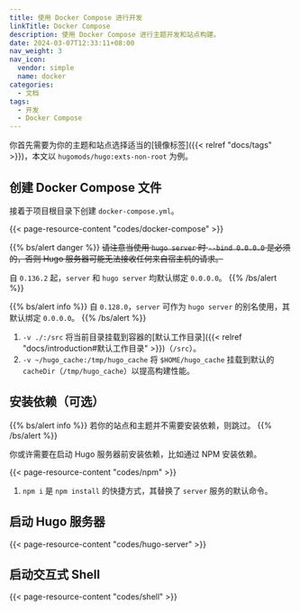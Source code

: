 ```yaml
---
title: 使用 Docker Compose 进行开发
linkTitle: Docker Compose
description: 使用 Docker Compose 进行主题开发和站点构建。
date: 2024-03-07T12:33:11+08:00
nav_weight: 3
nav_icon:
  vendor: simple
  name: docker
categories:
  - 文档
tags:
  - 开发
  - Docker Compose
---
```


你首先需要为你的主题和站点选择适当的[镜像标签]({{< relref "docs/tags" >}})，本文以 `hugomods/hugo:exts-non-root` 为例。

## 创建 Docker Compose 文件

接着于项目根目录下创建 `docker-compose.yml`。

{{< page-resource-content "codes/docker-compose" >}}

{{% bs/alert danger %}}
~~请注意当使用 `hugo server` 时 `--bind 0.0.0.0` 是必须的，否则 Hugo 服务器可能无法接收任何来自宿主机的请求。~~

自 `0.136.2` 起，`server` 和 `hugo server` 均默认绑定 `0.0.0.0`。
{{% /bs/alert %}}

{{% bs/alert info %}}
自 `0.128.0`，`server` 可作为 `hugo server` 的别名使用，其默认绑定 `0.0.0.0`。
{{% /bs/alert %}}

1. `-v ./:/src` 将当前目录挂载到容器的[默认工作目录]({{< relref "docs/introduction#默认工作目录" >}})（`/src`）。
2. `-v ~/hugo_cache:/tmp/hugo_cache` 将 `$HOME/hugo_cache` 挂载到默认的 `cacheDir`（`/tmp/hugo_cache`）以提高构建性能。

## 安装依赖（可选）

{{% bs/alert info %}}
若你的站点和主题并不需要安装依赖，则跳过。
{{% /bs/alert %}}

你或许需要在启动 Hugo 服务器前安装依赖，比如通过 NPM 安装依赖。

{{< page-resource-content "codes/npm" >}}

1. `npm i` 是 `npm install` 的快捷方式，其替换了 `server` 服务的默认命令。

## 启动 Hugo 服务器

{{< page-resource-content "codes/hugo-server" >}}

## 启动交互式 Shell

{{< page-resource-content "codes/shell" >}}
